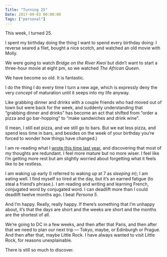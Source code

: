 ```yaml
---
Title: "Turning 25"
Date: 2017-09-03 00:00:00
Tags: ["personal"]
---
```


<p>This week, I turned 25.</p>


<p>I spent my birthday doing the thing I want to spend every birthday doing: I reverse seared a filet, bought a nice scotch, and watched an old movie with Molly.</p>


<p>We were going to watch <em>Bridge on the River Kwoi</em> but didn’t want to start a three-hour movie at eight pm, so we watched <em>The African Queen</em>.</p>


<p>We have become so old.  It is fantastic.</p>

<!--more-->


<p>I do the thing I do every time I turn a new age, which is expressly deny the very <em>concept</em> of maturation until it seeps into my life anyway.</p>


<p>Like grabbing dinner and drinks with a couple friends who had moved out of town but were back for the week, and suddenly understanding that “grabbing dinner and drinks” has become an act that shifted from “order a pizza and go bar-hopping” to “make sandwiches and drink wine”.</p>


<p>(I mean, I still eat pizza, and we still go to bars.  But we eat less pizza, and spend less time in bars, and besides on the week of your birthday you’re forced to wonder how things have changed.)</p>


<p>I am re-reading what I <a href="http://jmduke.com/posts/2324/">wrote this time last year</a>, and discovering that most of my thoughts are redundant. I feel more mature but no more wiser.  I feel like I’m getting more rest but am slightly worried about forgetting what it feels like to be restless.</p>


<p>I am waking up early (I referred to waking up at 7 as <em>sleeping in</em>); I am eating well.  I find myself so tired at the day, but it’s an earned fatigue (to steal a friend’s phrase.). I am reading and writing and learning French, conjugated word by conjugated word.  I can deadlift more than I could deadlift twelve months ago.  I beat <em>Persona 5</em>.</p>


<p>And I’m happy.  Really, really happy.  If there’s something that I’m unhappy about, it’s that the days are short and the weeks are short and the months are the shortest of all.</p>


<p>We’re going to DC in a few weeks, and then after that Paris, and then after that we need to plan our next trip — Tokyo, maybe, or Edinburgh or Prague.  And then after that, maybe Little Rock.  I have always wanted to visit Little Rock, for reasons unexplainable.</p>


<p>There is still so much to discover.</p>


<p></p>
	